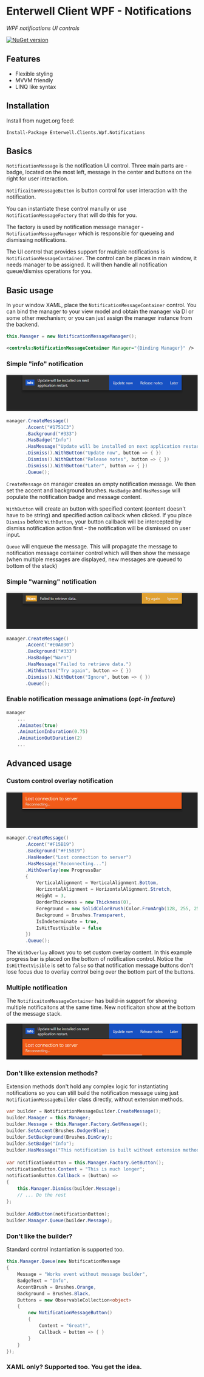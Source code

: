# Enterwell Client WPF - Notifications
_WPF notifications UI controls_

[![NuGet version](https://badge.fury.io/nu/Enterwell.Clients.Wpf.Notifications.svg)](https://badge.fury.io/nu/Enterwell.Clients.Wpf.Notifications)

## Features
- Flexible styling 
- MVVM friendly
- LINQ like syntax

## Installation

Install from nuget.org feed:

```
Install-Package Enterwell.Clients.Wpf.Notifications
```

## Basics

`NotificationMessage` is the notification UI control. Three main parts are - badge, located on the most left, message in the center and buttons on the right for user interaction.

`NotificaitonMessageButton` is button control for user interaction with the notification. 

You can instantiate these control manully or use `NotificationMessageFactory` that will do this for you.

The factory is used by notification message manager - `NotificationMessageManager` which is responsible for queueing and dismissing notifications.

The UI control that provides support for multiple notifications is `NotificationMessageContainer`. The control can be places in main window, it needs manager to be assigned. It will then handle all notification queue/dismiss operations for you. 

## Basic usage

In your window XAML, place the `NotificationMessageContainer` control. You can bind the manager to your view model and obtain the manager via DI or some other mechanism; or you can just assign the manager instance from the backend.

```c#
this.Manager = new NotificationMessageManager();
```

```xml
<controls:NotificationMessageContainer Manager="{Binding Manager}" />
```

### Simple "info" notification

![Info notification message](docs/images/CaptureNotificationMessageInfo.PNG)

```c#
manager.CreateMessage()
       .Accent("#1751C3")
       .Background("#333")
       .HasBadge("Info")
       .HasMessage("Update will be installed on next application restart.")
       .Dismiss().WithButton("Update now", button => { })
       .Dismiss().WithButton("Release notes", button => { })
       .Dismiss().WithButton("Later", button => { })
       .Queue(); 
```

`CreateMessage` on manager creates an empty notification message. We then set the accent and background brushes. `HasBadge` and `HasMessage` will populate the notification badge and message content.

`WithButton` will create an button with specified content (content doesn't have to be string) and specified action callback when clicked. If you place `Dismiss` before `WithButton`, your button callback will be intercepted by dismiss notification action first - the notification will be dismissed on user input.

`Queue` will enqueue the message. This will propagate the message to notification message container control which will then show the message (when multiple messages are displayed, new messages are queued to bottom of the stack)

### Simple "warning" notification

![Warning notification message](docs/images/CaptureNotificationMessageWarning.PNG)

```c#
manager.CreateMessage()
       .Accent("#E0A030")
       .Background("#333")
       .HasBadge("Warn")
       .HasMessage("Failed to retrieve data.")
       .WithButton("Try again", button => { })
       .Dismiss().WithButton("Ignore", button => { })
       .Queue();
```

### Enable notification message animations (_opt-in feature_)

```c#
manager
    ...
    .Animates(true)
    .AnimationInDuration(0.75)
    .AnimationOutDuration(2)
    ...
```

## Advanced usage

### Custom control overlay notification

![Error notificaiton message with progress bar overlay](docs/images/CaptureNotificationMessageError.PNG)

```c#
manager.CreateMessage()
       .Accent("#F15B19")
       .Background("#F15B19")
       .HasHeader("Lost connection to server")
       .HasMessage("Reconnecting...")
       .WithOverlay(new ProgressBar
       {
           VerticalAlignment = VerticalAlignment.Bottom,
           HorizontalAlignment = HorizontalAlignment.Stretch,
           Height = 3,
           BorderThickness = new Thickness(0),
           Foreground = new SolidColorBrush(Color.FromArgb(128, 255, 255, 255)),
           Background = Brushes.Transparent,
           IsIndeterminate = true,
           IsHitTestVisible = false
       })
       .Queue();
```

The `WithOverlay` allows you to set custom overlay content. In this example progress bar is placed on the bottom of notification control. Notice the `IsHitTextVisible` is set to `false` so that notification message buttons don't lose focus due to overlay control being over the bottom part of the buttons.

### Multiple notification

The `NotificaitonMessageContainer` has build-in support for showing multiple notificaitons at the same time. New notificaiton show at the bottom of the message stack.

![Multiple notificaitons example](docs/images/CaptureNotificationMessageMultiple.PNG)

### Don't like extension methods?

Extension methods don't hold any complex logic for instantiating notifications so you can still build the notification message using just `NotificationMessageBuilder` class directly, without extension methods.

```c#
var builder = NotificationMessageBuilder.CreateMessage();
builder.Manager = this.Manager;
builder.Message = this.Manager.Factory.GetMessage();
builder.SetAccent(Brushes.DodgerBlue);
builder.SetBackground(Brushes.DimGray);
builder.SetBadge("Info");
builder.HasMessage("This notification is built without extension methods.");

var notificationButton = this.Manager.Factory.GetButton();
notificationButton.Content = "This is much longer";
notificationButton.Callback = (button) =>
{
    this.Manager.Dismiss(builder.Message);
    // ... Do the rest
};

builder.AddButton(notificationButton);
builder.Manager.Queue(builder.Message);
```     

### Don't like the builder?

Standard control instantiation is supported too. 

```c#
this.Manager.Queue(new NotificationMessage
{
    Message = "Works event without message builder",
    BadgeText = "Info",
    AccentBrush = Brushes.Orange,
    Background = Brushes.Black,
    Buttons = new ObservableCollection<object>
    {
        new NotificationMessageButton()
        {
            Content = "Great!",
            Callback = button => { }
        }
    }
});
```

### XAML only? Supported too. You get the idea.
